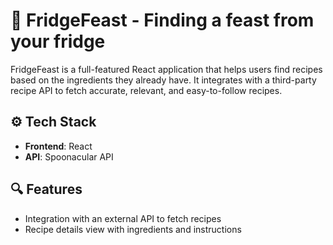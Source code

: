 # 🧊 FridgeFeast - Finding a feast from your fridge

FridgeFeast is a full-featured React application that helps users find recipes based on the ingredients they already have. It integrates with a third-party recipe API to fetch accurate, relevant, and easy-to-follow recipes.

## ⚙️ Tech Stack

- **Frontend**: React
- **API**: Spoonacular API

## 🔍 Features

- Integration with an external API to fetch recipes
- Recipe details view with ingredients and instructions

